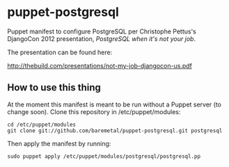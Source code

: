 puppet-postgresql
=================

Puppet manifest to configure PostgreSQL per Christophe Pettus's DjangoCon 2012 presentation, *PostgreSQL when it's not your job*.

The presentation can be found here:

http://thebuild.com/presentations/not-my-job-djangocon-us.pdf

How to use this thing
---------------------

At the moment this manifest is meant to be run without a Puppet server (to change soon).  Clone this repository in /etc/puppet/modules:

```
cd /etc/puppet/modules
git clone git://github.com/baremetal/puppet-postgresql.git postgresql
```

Then apply the manifest by running:

```
sudo puppet apply /etc/puppet/modules/postgresql/postgresql.pp
```
